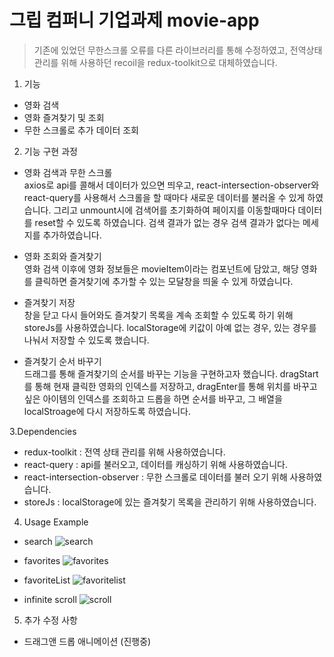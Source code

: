 # 그립 컴퍼니 기업과제 movie-app   

> 기존에 있었던 무한스크롤 오류를 다른 라이브러리를 통해 수정하였고, 전역상태 관리를 위해 사용하던 recoil을 redux-toolkit으로 대체하였습니다. 



1. 기능   
- 영화 검색  
- 영화 즐겨찾기 및 조회   
- 무한 스크롤로 추가 데이터 조회   


2. 기능 구현 과정   
 - 영화 검색과 무한 스크롤    
 axios로 api를 콜해서 데이터가 있으면 띄우고, react-intersection-observer와 react-query를 사용해서 스크롤을 할 때마다 새로운 데이터를 불러올 수 있게 하였습니다. 그리고 unmount시에 검색어를 초기화하여 페이지를 이동할때마다 데이터를 reset할 수 있도록 하였습니다. 검색 결과가 없는 경우 검색 결과가 없다는 메세지를 추가하였습니다.   
    
 - 영화 조회와 즐겨찾기    
 영화 검색 이후에 영화 정보들은 movieItem이라는 컴포넌트에 담았고, 해당 영화를 클릭하면 즐겨찾기에 추가할 수 있는 모달창을 띄울 수 있게 하였습니다.    

 - 즐겨찾기 저장   
  창을 닫고 다시 들어와도 즐겨찾기 목록을 계속 조회할 수 있도록 하기 위해 storeJs를  사용하였습니다. localStorage에 키값이 아예 없는 경우, 있는 경우를 나눠서 저장할 수 있도록 했습니다.   
     
 - 즐겨찾기 순서 바꾸기       
 드래그를 통해 즐겨찾기의 순서를 바꾸는 기능을 구현하고자 했습니다. dragStart를 통해 현재 클릭한 영화의 인덱스를 저장하고, dragEnter를 통해 위치를 바꾸고 싶은 아이템의 인덱스를 조회하고 드롭을 하면 순서를 바꾸고, 그 배열을 localStroage에 다시 저장하도록 하였습니다.   
    

 3.Dependencies
- redux-toolkit : 전역 상태 관리를 위해 사용하였습니다.      
- react-query : api를 불러오고, 데이터를 캐싱하기 위해 사용하였습니다.   
- react-intersection-observer : 무한 스크롤로 데이터를 불러 오기 위해 사용하였습니다.   
- storeJs : localStorage에 있는 즐겨찾기 목록을 관리하기 위해 사용하였습니다.    

4. Usage Example

- search
![search](https://user-images.githubusercontent.com/88841429/190107394-89dd422f-ca02-4566-ab80-a6d2a592e8ec.gif)

- favorites
![favorites](https://user-images.githubusercontent.com/88841429/190107382-95a43c30-82a6-4551-a83f-dd41092179e7.gif)

- favoriteList
![favoritelist](https://user-images.githubusercontent.com/88841429/190107082-46bb2392-b128-48b1-8d6a-52adc990b4c6.gif)

- infinite scroll
![scroll](https://user-images.githubusercontent.com/88841429/190107392-00848505-be4c-482b-b29f-79d229ebf482.gif)   

5. 추가 수정 사항
- 드래그앤 드롭 애니메이션 (진행중)